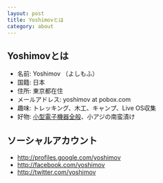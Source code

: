 ```yaml
---
layout: post
title: Yoshimovとは
category: about
---
```

## Yoshimovとは

* 名前: Yoshimov （よしもふ）
* 国籍: 日本
* 住所: 東京都在住
* メールアドレス: yoshimov at pobox.com
* 趣味: トレッキング、木工、キャンプ、Live OS収集
* 好物: [小型電子機器全般](/category/#gadget-ref)、小アジの南蛮漬け

## ソーシャルアカウント

* http://profiles.google.com/yoshimov
* http://facebook.com/yoshimov
* http://twitter.com/yoshimov
